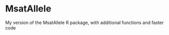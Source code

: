 MsatAllele
==========

My version of the MsatAllele R package, with additional functions and  faster code
